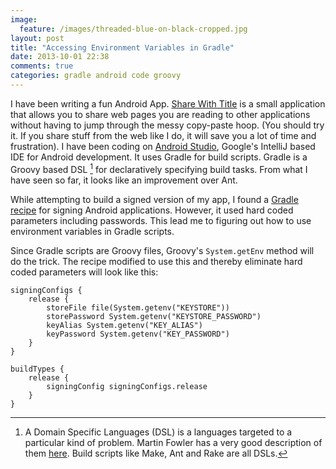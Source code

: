 ```yaml
---
image:
  feature: /images/threaded-blue-on-black-cropped.jpg
layout: post
title: "Accessing Environment Variables in Gradle"
date: 2013-10-01 22:38
comments: true
categories: gradle android code groovy
---
```

I have been writing a fun Android App. [Share With Title](https://play.google.com/store/apps/details?id=in.sdqali.sharewithtitle) is a small application that allows you to share web pages you are reading to other applications without having to jump through the messy copy-paste hoop. (You should try it. If you share stuff from the web like I do, it will save you a lot of time and frustration). I have been coding on [Android Studio](https://developer.android.com/sdk/installing/studio.html), Google's IntelliJ based IDE for Android development. It uses Gradle for build scripts. Gradle is a Groovy based DSL [^1] for declaratively specifying build tasks. From what I have seen so far, it looks like an improvement over Ant.

While attempting to build a signed version of my app, I found a [Gradle recipe](http://stackoverflow.com/questions/18328730/how-to-create-a-release-signed-apk-file-using-gradle) for signing Android applications. However, it used hard coded parameters including passwords. This lead me to figuring out how to use environment variables in Gradle scripts.

Since Gradle scripts are Groovy files, Groovy's `System.getEnv` method will do the trick. The recipe modified to use this and thereby eliminate hard coded parameters will look like this:

```
signingConfigs {
	release {
		storeFile file(System.getenv("KEYSTORE"))
		storePassword System.getenv("KEYSTORE_PASSWORD")
		keyAlias System.getenv("KEY_ALIAS")
		keyPassword System.getenv("KEY_PASSWORD")
	}
}

buildTypes {
	release {
		signingConfig signingConfigs.release
	}
}
```

[^1]: A Domain Specific Languages (DSL) is a languages targeted to a particular kind of problem. Martin Fowler has a very good description of them [here](http://martinfowler.com/bliki/DomainSpecificLanguage.html). Build scripts like Make, Ant and Rake are all DSLs.
